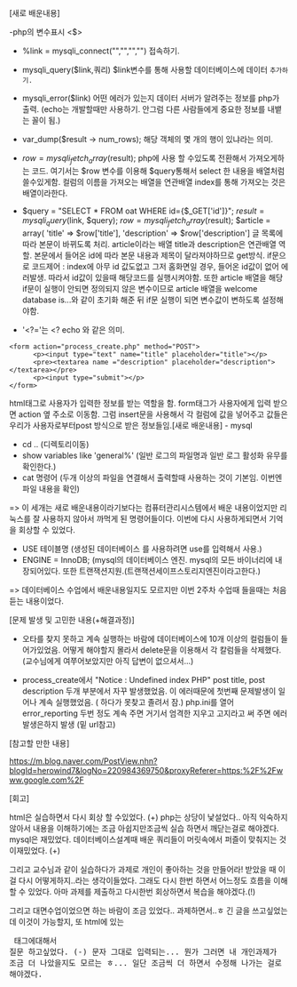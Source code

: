 [새로 배운내용] 

-php의 변수표시 <$>
- %link = mysqli_connect("","","","")
 접속하기. 
- mysqli_query($link,쿼리) 
 $link변수를 통해 사용할 데이터베이스에 데이터 `추가하기.`
- mysqli_error($link)
 어떤 에러가 있는지 데이터 서버가 알려주는 정보를 php가 출력. 
 (echo는 개발할때만 사용하기. 안그럼 다른 사람들에게 중요한 정보를 내뱉는 꼴이 됨.)
- var_dump($result -> num_rows);
해당 객체의 몇 개의 행이 있냐라는 의미.

- $row = mysqli_fetch_array($result);
php에 사용 할 수있도록 전환해서 가져오게하는 코드. 여기서는 $row 변수를 이용해 $query통해서 select 한 내용을 배열처럼 쓸수있게함.
컬럼의 이름을 가져오는 배열을 연관배열 index를 통해 가져오는 것은 배열이라한다.

- $query = "SELECT * FROM oat WHERE id={$_GET['id']}";
  $result = mysqli_query($link, $query);
  $row = mysqli_fetch_array($result);
  $article = array(
    'title' => $row['title'],
    'description' => $row['description'] 
  글 목록에 따라 본문이 바뀌도록 처리. article이라는 배열 title과 description은 연관배열 역할.
  본문에서 들어온 id에 따라 본문 내용과 제목이 달라져야하므로 get방식.
  if문으로 코드제어 : index에 아무 id 값도없고 그저 홈화면일 경우, 들어온 id값이 없어 에러발생. 
  따라서 id값이 있을때 해당코드를 실행시켜야함. 또한 article 배열을 해당 if문이 실행이 안되면 정의되지 않은 변수이므로
  article 배열을 welcome database is...와 같이 초기화 해준 뒤 if문 실행이 되면 변수값이 변하도록 설정해야함.

 - '<?='는 <? echo 와 같은 의미.
````
<form action="process_create.php" method="POST">
      <p><input type="text" name="title" placeholder="title"></p>
      <pre><textarea name ="description" placeholder="description"></textarea></pre>
      <p><input type="submit"></p> 
</form> 
````
 html태그로 사용자가 입력한 정보를 받는 역할을 함. form태그가 사용자에게 입력 받으면 action 옆 주소로 이동함.
  그럼 insert문을 사용해서 각 컬럼에 값을 넣어주고 값들은 우리가 사용자로부터post 방식으로 받은 정보들임.[새로 배운내용] - mysql
- cd ..
(디렉토리이동)
- show variables like 'general%'
(일반 로그의 파일명과 일반 로그 활성화 유무를 확인한다.)
- cat 명령어
(두개 이상의 파일을 연결해서 출력할때 사용하는 것이 기본임. 이번엔 파일 내용을 확인)

=> 이 세개는 새로 배운내용이라기보다는 컴퓨터관리시스템에서 배운 내용이었지만 리눅스를 잘 사용하지 않아서
   까먹게 된 명령어들이다. 이번에 다시 사용하게되면서 기억을 회상할 수 있었다.

- USE 테이블명
(생성된 데이터베이스 를 사용하려면 use를 입력해서 사용.)
- ENGINE = InnoDB;
(mysql의 데이터베이스 엔진. mysql의 모든 바이너리에 내장되어있다. 또한 트랜잭션지원.(트랜잭션세이프스토리지엔진이라고한다.)

=> 데이터베이스 수업에서 배운내용일지도 모르지만 이번 2주차 수업때 들을때는 처음 듣는 내용이었다. 

[문제 발생 및 고민한 내용(+해결과정)]

- 오타를 찾지 못하고 계속 실행하는 바람에 데이터베이스에 10개 이상의 컬럼들이 들어가있었음.
어떻게 해야할지 몰라서 delete문을 이용해서 각 칼럼들을 삭제했다. (교수님에게 여쭈어보았지만 아직 답변이 없으셔서...)

- process_create에서 "Notice : Undefined index PHP" post title, post description 두개 부분에서 자꾸 발생했었음.
이 에러때문에 첫번째 문제발생이 일어나 계속 실행했었음. ( 하다가 못찾고 졸려서 잠.)
php.ini를 열어 error_reporting 두번 정도 계속 주면 거기서 엄격한 지우고 고지라고 써 주면 에러 발생은하지 발생 (밑 url참고)

[참고할 만한 내용]

https://m.blog.naver.com/PostView.nhn?blogId=herowind7&logNo=220984369750&proxyReferer=https:%2F%2Fwww.google.com%2F

[회고]

html은 실습하면서 다시 회상 할 수있었다. (+) php는 상당이 낯설었다..
아직 익숙하지 않아서 내용을 이해하기에는 조금 아쉽지만조금씩 실습 하면서 깨닫는걸로 해야겠다. 
mysql은 재밌었다. 데이터베이스설계때 배운 쿼리들이 머릿속에서 퍼즐이 맞춰지는 것이재밌었다. (+)

그리고 교수님과 같이 실습하다가 과제로 개인이 좋아하는 것을 만들어라! 받았을 때 이걸 다시 어떻게하지..라는 생각이들었다. 
그래도 다시 한번 하면서 어느정도 흐름을 이해할 수 있었다. 아마 과제를 제출하고 다시한번 회상하면서 복습을 해야겠다.(!)

그리고 대면수업이었으면 하는 바람이 조금 있었다.. 과제하면서..ㅎ 긴 글을 쓰고싶었는데 이것이 가능할지, 
또 html에 있는 <pre> 태그에대해서 질문 하고싶었다. (-) 
문자 그대로 입력되는... 뭔가 그러면 내 개인과제가 조금 더 나았을지도 모르는 ㅎ... 일단 조금씩 더 하면서 수정해 나가는 걸로 해야겠다.














